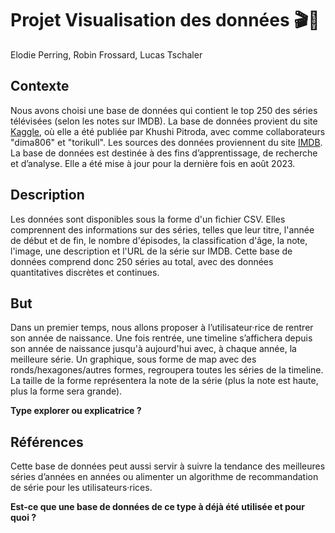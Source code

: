 # Projet Visualisation des données 🎬🍿
Elodie Perring, Robin Frossard, Lucas Tschaler

## Contexte
Nous avons choisi une base de données qui contient le top 250 des séries télévisées (selon les notes sur IMDB). La base de données provient du site [Kaggle](https://www.kaggle.com/datasets/khushipitroda/imdb-top-250-tv-shows), où elle a été publiée par Khushi Pitroda, avec comme collaborateurs "dima806" et "torikull". Les sources des données proviennent du site [IMDB](https://www.imdb.com/). La base de données est destinée à des fins d’apprentissage, de recherche et d’analyse. Elle a été mise à jour pour la dernière fois en août 2023.

## Description
Les données sont disponibles sous la forme d'un fichier CSV. Elles comprennent des informations sur des séries, telles que leur titre, l'année de début et de fin, le nombre d'épisodes, la classification d'âge, la note, l'image, une description et l'URL de la série sur IMDB. Cette base de données comprend donc 250 séries au total, avec des données quantitatives discrètes et continues. 

## But
Dans un premier temps, nous allons proposer à l’utilisateur·rice de rentrer son année de naissance. Une fois rentrée, une timeline s’affichera depuis son année de naissance jusqu'à aujourd'hui avec, à chaque année, la meilleure série. Un graphique, sous forme de map avec des ronds/hexagones/autres formes, regroupera toutes les séries de la timeline. La taille de la forme représentera la note de la série (plus la note est haute, plus la forme sera grande).

**Type explorer ou explicatrice ?**
 
## Références
Cette base de données peut aussi servir à suivre la tendance des meilleures séries d’années en années ou alimenter un algorithme de recommandation de série pour les utilisateurs·rices.

**Est-ce que une base de données de ce type à déjà été utilisée et pour quoi ?**

